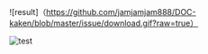 
![result]（https://github.com/jamjamjam888/DOC-kaken/blob/master/issue/download.gif?raw=true）

![test](https://github.com/jamjamjam888/DOC-kaken/blob/master/issue/download.gif)
